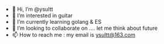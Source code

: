 - 👋 Hi, I’m @ysultt
- 👀 I’m interested in guitar
- 🌱 I’m currently learning golang & ES
- 💞️ I’m looking to collaborate on .... let me think about future
- 📫 How to reach me : my email is ysultt@163.com

<!---
ysultt/ysultt is a ✨ special ✨ repository because its `README.md` (this file) appears on your GitHub profile.
You can click the Preview link to take a look at your changes.
--->
